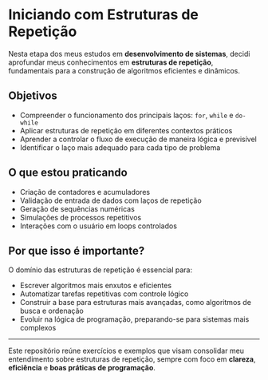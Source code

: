 # Iniciando com Estruturas de Repetição

Nesta etapa dos meus estudos em **desenvolvimento de sistemas**, decidi aprofundar meus conhecimentos em **estruturas de repetição**, fundamentais para a construção de algoritmos eficientes e dinâmicos.

## Objetivos

- Compreender o funcionamento dos principais laços: `for`, `while` e `do-while`
- Aplicar estruturas de repetição em diferentes contextos práticos
- Aprender a controlar o fluxo de execução de maneira lógica e previsível
- Identificar o laço mais adequado para cada tipo de problema

## O que estou praticando

- Criação de contadores e acumuladores
- Validação de entrada de dados com laços de repetição
- Geração de sequências numéricas
- Simulações de processos repetitivos
- Interações com o usuário em loops controlados

## Por que isso é importante?

O domínio das estruturas de repetição é essencial para:

- Escrever algoritmos mais enxutos e eficientes
- Automatizar tarefas repetitivas com controle lógico
- Construir a base para estruturas mais avançadas, como algoritmos de busca e ordenação
- Evoluir na lógica de programação, preparando-se para sistemas mais complexos

---

Este repositório reúne exercícios e exemplos que visam consolidar meu entendimento sobre estruturas de repetição, sempre com foco em **clareza**, **eficiência** e **boas práticas de programação**.
